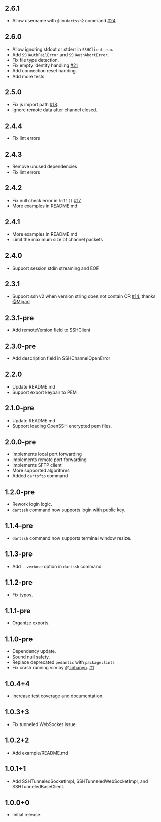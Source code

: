 ## 2.6.1
- Allow username with `@` in `dartssh2` command [#24]

## 2.6.0
- Allow ignoring stdout or stderr in `SSHClient.run`.
- Add `SSHAuthFailError` and `SSHAuthAbortError`.
- Fix file type detection.
- Fix empty identity handling [#21]
- Add connection reset handing.
- Add more tests

## 2.5.0
- Fix js import path [#18].
- Ignore remote data after channel closed.

## 2.4.4
- Fix lint errors

## 2.4.3
- Remove unused dependencies
- Fix lint errors

## 2.4.2
- Fix null check error in `kill()` [#17]
- More examples in README.md
## 2.4.1
- More examples in README.md
- Limit the maximum size of channel packets

## 2.4.0
- Support session stdin streaming and EOF

## 2.3.1
- Support ssh v2 when version string does not contain CR [#14], thanks [@Migarl]

## 2.3.1-pre
- Add remoteVersion field to SSHClient

## 2.3.0-pre
- Add description field in SSHChannelOpenError

## 2.2.0
- Update README.md
- Support export keypair to PEM

## 2.1.0-pre
- Update README.md
- Support loading OpenSSH encrypted pem files.

## 2.0.0-pre
- Implements local port forwarding
- Implements remote port forwarding
- Implements SFTP client
- More supported algorithms
- Added `dartsftp` command

## 1.2.0-pre

- Rework login logic.
- `dartssh` command now supports login with public key.

## 1.1.4-pre

- `dartssh` command now supports terminal window resize.

## 1.1.3-pre

- Add `--verbose` option in `dartssh` command.

## 1.1.2-pre

- Fix typos.

## 1.1.1-pre

- Organize exports.
## 1.1.0-pre

- Dependency update.
- Sound null safety.
- Replace deprecated `pedantic` with `package:lints`
- Fix crash running vim by [@linhanyu].  [#1]

## 1.0.4+4

- Increase test coverage and documentation.

## 1.0.3+3

- Fix tunneled WebSocket issue.

## 1.0.2+2

- Add example/README.md

## 1.0.1+1

- Add SSHTunneledSocketImpl, SSHTunneledWebSocketImpl, and SSHTunneledBaseClient.

## 1.0.0+0

- Initial release.

[#24]: https://github.com/TerminalStudio/dartssh2/issues/24
[#21]: https://github.com/TerminalStudio/dartssh2/issues/21
[#18]: https://github.com/TerminalStudio/dartssh2/issues/18
[#17]: https://github.com/TerminalStudio/dartssh2/issues/17
[#14]: https://github.com/TerminalStudio/dartssh2/pull/14
[#1]: https://github.com/TerminalStudio/dartssh/pull/1/files

[@linhanyu]: https://github.com/linhanyu
[@Migarl]: https://github.com/Migarl